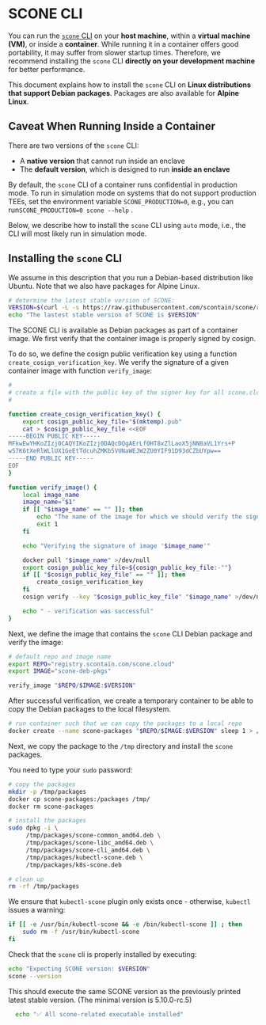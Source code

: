 # SCONE CLI

You can run the [`scone` CLI](https://sconedocs.github.io/CAS_cli/) on your **host machine**, within a **virtual machine (VM)**, or inside a **container**. While running it in a container offers good portability, it may suffer from slower startup times. Therefore, we recommend installing the `scone` CLI **directly on your development machine** for better performance.

This document explains how to install the `scone` CLI on **Linux distributions that support Debian packages**. Packages are also available for **Alpine Linux**.

## Caveat When Running Inside a Container

There are two versions of the `scone` CLI:

- A **native version** that cannot run inside an enclave
- The **default version**, which is designed to run **inside an enclave**
  
By default, the `scone` CLI of a container runs confidential in production mode. To run in simulation mode on systems that do not support production TEEs, set the environment variable `SCONE_PRODUCTION=0`, e.g., you can run`SCONE_PRODUCTION=0 scone --help` .

Below, we describe how to install the `scone` CLI using `auto` mode, i.e., the CLI will most likely run in simulation mode.

## Installing the `scone` CLI 

We assume in this description that you run a Debian-based distribution like Ubuntu. Note that we also have packages for Alpine Linux.

```bash
# determine the latest stable version of SCONE:
VERSION=$(curl -L -s https://raw.githubusercontent.com/scontain/scone/refs/heads/main/stable.txt)
echo "The lastest stable version of SCONE is $VERSION"
```

The SCONE CLI is available as Debian packages as part of a container image. 
We first verify that the container image is properly signed by cosign.

To do so, we define the cosign public verification key using a function `create_cosign_verification_key`.
We verify the signature of a given container image with function `verify_image`:

```bash
#
# create a file with the public key of the signer key for all scone.cloud images
#

function create_cosign_verification_key() {
    export cosign_public_key_file="$(mktemp).pub"
    cat > $cosign_public_key_file <<EOF
-----BEGIN PUBLIC KEY-----
MFkwEwYHKoZIzj0CAQYIKoZIzj0DAQcDQgAErLf0HT8xZlLaoX5jNN8aVL1Yrs+P
wS7K6tXeRlWLlUX1GeEtTdcuhZMKb5VUNaWEJW2ZU0YIF91D93dCZbUYpw==
-----END PUBLIC KEY-----
EOF
}

function verify_image() {
    local image_name
    image_name="$1"
    if [[ "$image_name" == "" ]]; then
        echo "The name of the image for which we should verify the signature, was empty. Exiting."
        exit 1
    fi

    echo "Verifying the signature of image '$image_name'"

    docker pull "$image_name" >/dev/null
    export cosign_public_key_file=${cosign_public_key_file:-""}
    if [[ "$cosign_public_key_file" == "" ]]; then
        create_cosign_verification_key
    fi
    cosign verify --key "$cosign_public_key_file" "$image_name" >/dev/null 2> /dev/null || { echo "Failed to verify signature of image '$image_name'! Exiting! Please check that 'cosign version' shows a git version >= 2.0.0. Also ensure that there is no field 'credsStore' in '$HOME/.docker/config.json'"; exit 1; }

    echo " - verification was successful"
}
```

Next, we define the image that contains the `scone` CLI Debian package and
verify the image:

```bash
# default repo and image name
export REPO="registry.scontain.com/scone.cloud"
export IMAGE="scone-deb-pkgs"

verify_image "$REPO/$IMAGE:$VERSION"
```

After successful verification, we create a temporary container
to be able to copy the Debian packages to the local filesystem.

```bash
# run container such that we can copy the packages to a local repo
docker create --name scone-packages "$REPO/$IMAGE:$VERSION" sleep 1 > /dev/null
```

Next, we copy the package to the `/tmp` directory and
install the `scone` packages. 

You need to type your `sudo` password:

```bash
# copy the packages
mkdir -p /tmp/packages
docker cp scone-packages:/packages /tmp/
docker rm scone-packages

# install the packages
sudo dpkg -i \
     /tmp/packages/scone-common_amd64.deb \
     /tmp/packages/scone-libc_amd64.deb \
     /tmp/packages/scone-cli_amd64.deb \
     /tmp/packages/kubectl-scone.deb \
     /tmp/packages/k8s-scone.deb

# clean up
rm -rf /tmp/packages
```

We ensure that `kubectl-scone` plugin only exists once - otherwise, `kubectl` issues a warning:

```bash
if [[ -e /usr/bin/kubectl-scone && -e /bin/kubectl-scone ]] ; then
    sudo rm -f /usr/bin/kubectl-scone
fi
```

Check that the `scone` cli is properly installed by executing:

```bash
echo "Expecting SCONE version: $VERSION"
scone --version
```

This should execute the same SCONE version as the previously printed latest stable version.
(The minimal version is 5.10.0-rc.5)

```bash
  echo "✅ All scone-related executable installed"
```

